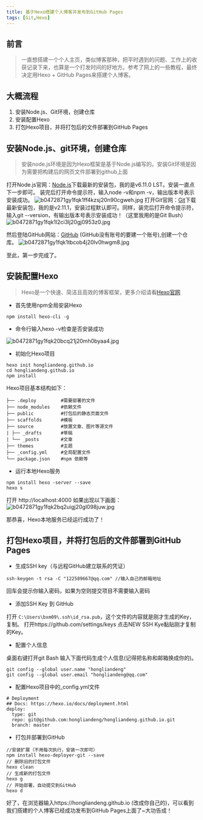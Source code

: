 ```yaml
---
title: 基于Hexo搭建个人博客并发布到GitHub Pages
tags: [Git,Hexo]
---
```

前言
--

> 一直想搭建一个个人主页，类似博客那种，把平时遇到的问题、工作上的收获记录下来，也算是一个打发时间的好地方。参考了网上的一些教程，最终决定用Hexo + GitHub Pages来搭建个人博客。

大概流程
----

 1. 安装Node.js、Git环境，创建仓库
 2. 安装配置Hexo
 3. 打包Hexo项目，并将打包后的文件部署到GitHub Pages
 
## 安装Node.js、git环境，创建仓库 ##

> 安装node.js环境是因为Hexo框架是基于Node.js编写的。安装Git环境是因为需要把构建后的网页文件部署到github上面

打开Node.js官网：[Node.js][1]下载最新的安装包，我的是v6.11.0 LST。安装一直点下一步即可。
装完后打开命令提示符，输入node -v和npm -v，输出版本号表示安装成功。
![b0472871gy1fqk1ff4kzsj20n90cgweh.jpg][2]
打开Git官网：[Git][3]下载最新安装包，我的是v2.11.1，安装过程默认即可。同样，装完后打开命令提示符，输入git --version，有输出版本号表示安装成功！（这里我用的是Git Bush）
![b0472871gy1fqk1l2ci3lj20gj0953z0.jpg][4]

然后登陆GitHub网站：[GitHub][5] (GitHub没有账号的要建一个账号),创建一个仓库。
![b0472871gy1fqk1tbcob4j20lv0hwgm8.jpg][6]

至此，第一步完成了。

安装配置Hexo
----

> Hexo是一个快速、简洁且高效的博客框架，更多介绍请看[Hexo官网][7]

 - 首先使用npm全局安装Hexo

```
npm install hexo-cli -g
```

 - 命令行输入hexo -v检查是否安装成功

![b0472871gy1fqk20bcq21j20mh0byaa4.jpg][8]

 - 初始化Hexo项目

```
hexo init hongliandeng.github.io
cd hongliandeng.github.io
npm install
```

Hexo项目基本结构如下：

```
├── .deploy         #需要部署的文件
├── node_modules    #依赖文件
├── public          #打包后的静态页面文件
├── scaffolds       #模板
├── source          #放置文章、图片等源文件
| ├── _drafts       #草稿
| └── _posts        #文章
├── themes          #主题
├── _config.yml     #全局配置文件
└── package.json    #npm 依赖等
```

 - 运行本地Hexo服务

```
npm install hexo -server --save
hexo s
```

打开 http://localhost:4000 如果出现以下画面：
![b0472871gy1fqk2bq2uigj20gl098juw.jpg][9]

那恭喜，Hexo本地服务已经运行成功了！

## 打包Hexo项目，并将打包后的文件部署到GitHub Pages ##

 - 生成SSH key（与远程GitHub建立联系的凭证）

```
ssh-keygen -t rsa -C "122589667@qq.com" //输入自己的邮箱地址
```
回车会提示你输入密码，如果为空则提交项目不需要输入密码

 - 添加SSH Key 到 GitHub

打开 `C:\Users\bxm09\.ssh\id_rsa.pub`，这个文件的内容就是刚才生成的Key，复制。 打开https://github.com/settings/keys 点击NEW SSH Kye黏贴刚才复制的Key。

 - 配置个人信息

桌面右键打开git Bash 输入下面代码生成个人信息(记得把名称和邮箱换成你的)。

```
git config --global user.name "hongliandeng"
git config --global user.email "hongliandeng@qq.com"

```

 - 配置Hexo项目中的_config.yml文件

```
# Deployment
## Docs: https://hexo.io/docs/deployment.html
deploy:
  type: git
  repo: git@github.com:hongliandeng/hongliandeng.github.io.git
  branch: master
```

 - 打包并部署到GitHub

```
//安装扩展（不用每次执行，安装一次即可）
npm install hexo-deployer-git --save
// 删除旧的打包文件
hexo clean
// 生成新的打包文件
hexo g
// 开始部署，自动提交到GitHub
hexo d
```

好了，在浏览器输入https://hongliandeng.github.io (改成你自己的)，可以看到我们搭建的个人博客已经成功发布到GitHub Pages上面了~大功告成！

  [1]: https://nodejs.org/en/
  [2]: http://wx4.sinaimg.cn/mw690/b0472871gy1fqk1ff4kzsj20n90cgweh.jpg
  [3]: https://git-scm.com/downloads
  [4]: http://wx1.sinaimg.cn/mw690/b0472871gy1fqk1l2ci3lj20gj0953z0.jpg
  [5]: https://github.com/
  [6]: http://wx3.sinaimg.cn/mw690/b0472871gy1fqk1tbcob4j20lv0hwgm8.jpg
  [7]: https://hexo.io/zh-cn/
  [8]: http://wx1.sinaimg.cn/mw690/b0472871gy1fqk20bcq21j20mh0byaa4.jpg
  [9]: http://wx3.sinaimg.cn/mw690/b0472871gy1fqk2bq2uigj20gl098juw.jpg
